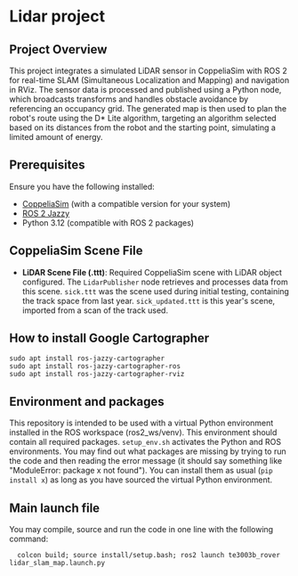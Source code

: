 # Lidar project
## Project Overview
This project integrates a simulated LiDAR sensor in CoppeliaSim with ROS 2 for real-time SLAM (Simultaneous Localization and Mapping) and navigation in RViz. The sensor data is processed and published using a Python node, which broadcasts transforms and handles obstacle avoidance by referencing an occupancy grid. The generated map is then used to plan the robot's route using the D* Lite algorithm, targeting an algorithm selected based on its distances from the robot and the starting point, simulating a limited amount of energy.

## Prerequisites
Ensure you have the following installed:
- [CoppeliaSim](https://www.coppeliarobotics.com/) (with a compatible version for your system)
- [ROS 2 Jazzy](https://docs.ros.org/en/jazzy/index.html)
- Python 3.12 (compatible with ROS 2 packages)

## CoppeliaSim Scene File
- **LiDAR Scene File (.ttt)**: Required CoppeliaSim scene with LiDAR object configured. The `LidarPublisher` node retrieves and processes data from this scene. `sick.ttt` was the scene used during initial testing, containing the track space from last year. `sick_updated.ttt` is this year's scene, imported from a scan of the track used.

## How to install Google Cartographer
  ```
  sudo apt install ros-jazzy-cartographer
  sudo apt install ros-jazzy-cartographer-ros
  sudo apt install ros-jazzy-cartographer-rviz
  ```

## Environment and packages
This repository is intended to be used with a virtual Python environment installed in the ROS workspace (ros2_ws/venv). This environment should contain all required packages. `setup_env.sh` activates the Python and ROS environments. You may find out what packages are missing by trying to run the code and then reading the error message (it should say something like "ModuleError: package x not found"). You can install them as usual (`pip install x`) as long as you have sourced the virtual Python environment.

## Main launch file
You may compile, source and run the code in one line with the following command:
```
  colcon build; source install/setup.bash; ros2 launch te3003b_rover lidar_slam_map.launch.py
``` 
